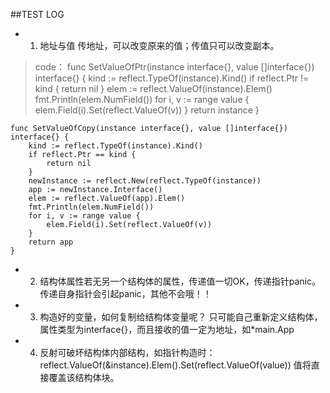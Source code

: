 ##TEST LOG


* 1. 地址与值
传地址，可以改变原来的值；传值只可以改变副本。

>code：
	func SetValueOfPtr(instance interface{}, value []interface{}) interface{} {
		kind := reflect.TypeOf(instance).Kind()
		if reflect.Ptr != kind {
			return nil
		}
		elem := reflect.ValueOf(instance).Elem()
		fmt.Println(elem.NumField())
		for i, v := range value {
			elem.Field(i).Set(reflect.ValueOf(v))
		}
		return instance
	}

	func SetValueOfCopy(instance interface{}, value []interface{}) interface{} {
		kind := reflect.TypeOf(instance).Kind()
		if reflect.Ptr == kind {
			return nil
		}
		newInstance := reflect.New(reflect.TypeOf(instance))
		app := newInstance.Interface()
		elem := reflect.ValueOf(app).Elem()
		fmt.Println(elem.NumField())
		for i, v := range value {
			elem.Field(i).Set(reflect.ValueOf(v))
		}
		return app
	}
* 2. 结构体属性若无另一个结构体的属性，传递值一切OK，传递指针panic。
传递自身指针会引起panic，其他不会哦！！

* 3. 构造好的变量，如何复制给结构体变量呢？ 只可能自己重新定义结构体，属性类型为interface{}，而且接收的值一定为地址，如*main.App

* 4. 反射可破坏结构体内部结构，如指针构造时：
	reflect.ValueOf(&instance).Elem().Set(reflect.ValueOf(value))
	值将直接覆盖该结构体块。